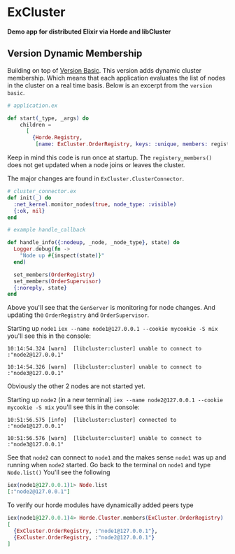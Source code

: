 # ExCluster

**Demo app for distributed Elixir via Horde and libCluster**

## Version Dynamic Membership
Building on top of [Version Basic](https://github.com/shamil614/ex_cluster/tree/vBasic). 
This version adds dynamic cluster membership. Which means that each application evaluates the list of nodes in the
cluster on a real time basis. Below is an excerpt from the `version basic`. 

```elixir
# application.ex

def start(_type, _args) do
    children =
      [
        {Horde.Registry,
         [name: ExCluster.OrderRegistry, keys: :unique, members: registry_members()]}, 
```
Keep in mind this code is run once at startup. The `registery_members()` does not get updated when a node joins or 
leaves the cluster.

The major changes are found in `ExCluster.ClusterConnector`.
```elixir
# cluster_connector.ex
def init(_) do
  :net_kernel.monitor_nodes(true, node_type: :visible)
  {:ok, nil}
end

# example handle_callback

def handle_info({:nodeup, _node, _node_type}, state) do
  Logger.debug(fn ->
    "Node up #{inspect(state)}"
  end)

  set_members(OrderRegistry)
  set_members(OrderSupervisor)
  {:noreply, state}
end
```
Above you'll see that the `GenServer` is monitoring for node changes. 
And updating the `OrderRegistry` and `OrderSupervisor`.

Starting up `node1`
`iex --name node1@127.0.0.1 --cookie mycookie -S mix`
 you'll see this in the console:
```
10:14:54.324 [warn]  [libcluster:cluster] unable to connect to :"node2@127.0.0.1"

10:14:54.326 [warn]  [libcluster:cluster] unable to connect to :"node3@127.0.0.1"
```
Obviously the other 2 nodes are not started yet.

Starting up `node2` (in a new terminal)
`iex --name node2@127.0.0.1 --cookie mycookie -S mix`
 you'll see this in the console:
```
10:51:56.575 [info]  [libcluster:cluster] connected to :"node1@127.0.0.1"
 
10:51:56.576 [warn]  [libcluster:cluster] unable to connect to :"node3@127.0.0.1"

```
See that `node2` can connect to `node1` and the makes sense `node1` was up and running when `node2` started.
Go back to the terminal on `node1` and type `Node.list()`
You'll see the following
```elixir
iex(node1@127.0.0.1)1> Node.list
[:"node2@127.0.0.1"]
```

To verify our horde modules have dynamically added peers type
```elixir
iex(node1@127.0.0.1)4> Horde.Cluster.members(ExCluster.OrderRegistry)
[
  {ExCluster.OrderRegistry, :"node1@127.0.0.1"},
  {ExCluster.OrderRegistry, :"node2@127.0.0.1"}
]

```
